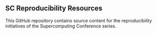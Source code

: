 ## SC Reproducibility Resources

This GitHub repository contains source content for the reproducibility initiatives of the Supercomputing Conference series.
